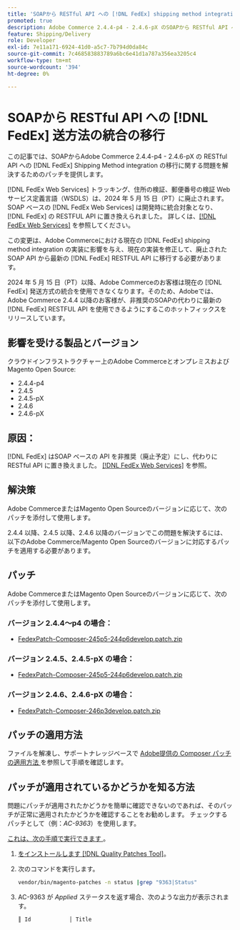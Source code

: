 ```yaml
---
title: 'SOAPから RESTful API への [!DNL FedEx] shipping method integration の移行'
promoted: true
description: Adobe Commerce 2.4.4-p4 - 2.4.6-pX のSOAPから RESTful API への  [!DNL FedEx] shipping method integration の移行に対処するためのパッチを適用します。
feature: Shipping/Delivery
role: Developer
exl-id: 7e11a171-6924-41d0-a5c7-7b794d0da84c
source-git-commit: 7c468583883789a6bc6e41d1a787a356ea3205c4
workflow-type: tm+mt
source-wordcount: '394'
ht-degree: 0%

---
```


# SOAPから RESTful API への [!DNL FedEx] 送方法の統合の移行

この記事では、SOAPからAdobe Commerce 2.4.4-p4 - 2.4.6-pX の RESTful API への [!DNL FedEx] Shipping Method integration の移行に関する問題を解決するためのパッチを提供します。

[!DNL FedEx Web Services] トラッキング、住所の検証、郵便番号の検証 Web サービス定義言語（WSDLS）は、2024 年 5 月 15 日（PT）に廃止されます。 SOAP ベースの [!DNL FedEx Web Services] は開発時に統合対象となり、[!DNL FedEx] の RESTFUL API に置き換えられました。 詳しくは、[[!DNL FedEx Web Services]](https://www.fedex.com/en-us/developer/web-services.html) を参照してください。

この変更は、Adobe Commerceにおける現在の [!DNL FedEx] shipping method integration の実装に影響を与え、現在の実装を修正して、廃止されたSOAP API から最新の [!DNL FedEx] RESTFUL API に移行する必要があります。

2024 年 5 月 15 日（PT）以降、Adobe Commerceのお客様は現在の [!DNL FedEx] 発送方式の統合を使用できなくなります。そのため、Adobeでは、Adobe Commerce 2.4.4 以降のお客様が、非推奨のSOAPの代わりに最新の [!DNL FedEx] RESTFUL API を使用できるようにするこのホットフィックスをリリースしています。


## 影響を受ける製品とバージョン

クラウドインフラストラクチャー上のAdobe CommerceとオンプレミスおよびMagento Open Source:

* 2.4.4-p4
* 2.4.5
* 2.4.5-pX
* 2.4.6
* 2.4.6-pX

## 原因：

[!DNL FedEx] はSOAP ベースの API を非推奨（廃止予定）にし、代わりに RESTful API に置き換えました。 [[!DNL FedEx Web Services]](https://www.fedex.com/en-us/developer/web-services.html) を参照。

## 解決策

Adobe CommerceまたはMagento Open Sourceのバージョンに応じて、次のパッチを添付して使用します。

2.4.4 以降、2.4.5 以降、2.4.6 以降のバージョンでこの問題を解決するには、以下のAdobe Commerce/Magento Open Sourceのバージョンに対応するパッチを適用する必要があります。

## パッチ

Adobe CommerceまたはMagento Open Sourceのバージョンに応じて、次のパッチを添付して使用します。

### バージョン 2.4.4～p4 の場合：

* [FedexPatch-Composer-245p5-244p6develop.patch.zip](assets/FedexPatch-Composer-245p5-244p6develop.patch.zip)

### バージョン 2.4.5、2.4.5-pX の場合：

* [FedexPatch-Composer-245p5-244p6develop.patch.zip](assets/FedexPatch-Composer-245p5-244p6develop.patch.zip)


### バージョン 2.4.6、2.4.6-pX の場合：


* [FedexPatch-Composer-246p3develop.patch.zip](assets/FedexPatch-Composer-246p3develop.patch.zip)


## パッチの適用方法

ファイルを解凍し、サポートナレッジベースで [Adobe提供の Composer パッチの適用方法 ](https://experienceleague.adobe.com/docs/commerce-knowledge-base/kb/how-to/how-to-apply-a-composer-patch-provided-by-magento.html) を参照して手順を確認します。

## パッチが適用されているかどうかを知る方法

問題にパッチが適用されたかどうかを簡単に確認できないのであれば、そのパッチが正常に適用されたかどうかを確認することをお勧めします。 チェックするパッチとして（例：*AC-9363*）を使用します。

<u> これは、次の手順で実行できます </u>。

1. [ をインストールします  [!DNL Quality Patches Tool]](https://experienceleague.adobe.com/docs/commerce-operations/tools/quality-patches-tool/usage.html)。
1. 次のコマンドを実行します。

   ```bash
   vendor/bin/magento-patches -n status |grep "9363|Status"
   ```

1. AC-9363 が *Applied* ステータスを返す場合、次のような出力が表示されます。

   ```bash
   ║ Id            │ Title                                                        │ Category        │ Origin                 │ Status      │ Details                                          ║ ║ N/A           │ ../m2-hotfixes/AC-9363_USPS_Ground_Advantage_shipping_method_COMPOSER_patch.patch      │ Other           │ Local                  │ Applied     │ Patch type: Custom                                
   ```
